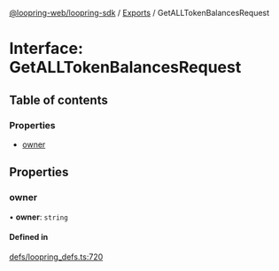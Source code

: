 [@loopring-web/loopring-sdk](../README.md) / [Exports](../modules.md) / GetALLTokenBalancesRequest

# Interface: GetALLTokenBalancesRequest

## Table of contents

### Properties

- [owner](GetALLTokenBalancesRequest.md#owner)

## Properties

### owner

• **owner**: `string`

#### Defined in

[defs/loopring_defs.ts:720](https://github.com/Loopring/loopring_sdk/blob/427d9da/src/defs/loopring_defs.ts#L720)
